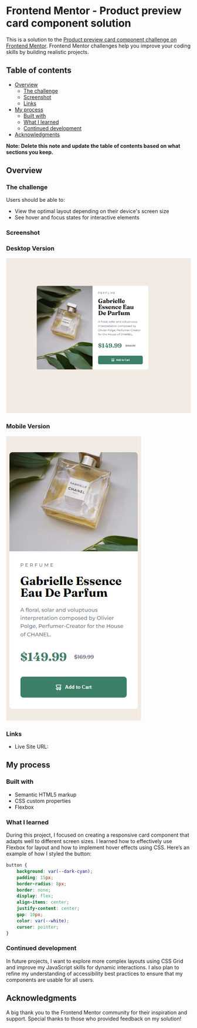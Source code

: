 # Frontend Mentor - Product preview card component solution

This is a solution to the [Product preview card component challenge on Frontend Mentor](https://www.frontendmentor.io/challenges/product-preview-card-component-GO7UmttRfa). Frontend Mentor challenges help you improve your coding skills by building realistic projects. 

## Table of contents

- [Overview](#overview)
  - [The challenge](#the-challenge)
  - [Screenshot](#screenshot)
  - [Links](#links)
- [My process](#my-process)
  - [Built with](#built-with)
  - [What I learned](#what-i-learned)
  - [Continued development](#continued-development)
- [Acknowledgments](#acknowledgments)

**Note: Delete this note and update the table of contents based on what sections you keep.**

## Overview

### The challenge

Users should be able to:

- View the optimal layout depending on their device's screen size
- See hover and focus states for interactive elements

### Screenshot

###  Desktop Version

![](/design/desktop-preview.png)

### Mobile Version

![](/design/mobile-preview.png)

### Links

- Live Site URL: [](https://jadefurtado.github.io/product-preview-card/)

## My process

### Built with

- Semantic HTML5 markup
- CSS custom properties
- Flexbox


### What I learned

During this project, I focused on creating a responsive card component that adapts well to different screen sizes. I learned how to effectively use Flexbox for layout and how to implement hover effects using CSS. Here’s an example of how I styled the button:


```css
button {
    background: var(--dark-cyan);
    padding: 15px;
    border-radius: 8px;
    border: none;
    display: flex;
    align-items: center;
    justify-content: center;
    gap: 10px;
    color: var(--white);
    cursor: pointer;
}
```

### Continued development

In future projects, I want to explore more complex layouts using CSS Grid and improve my JavaScript skills for dynamic interactions. I also plan to refine my understanding of accessibility best practices to ensure that my components are usable for all users.

## Acknowledgments

A big thank you to the Frontend Mentor community for their inspiration and support. Special thanks to those who provided feedback on my solution!
